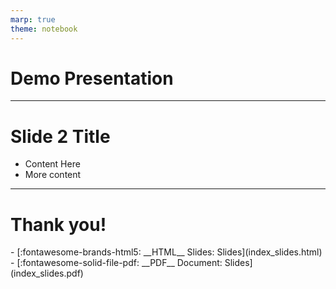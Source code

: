 ```yaml
---
marp: true
theme: notebook
---
```


<!-- _class: topic -->

# Demo Presentation


---

# Slide 2 Title

- Content Here
- More content

---

# Thank you!



<div id="slide_menu" class="grid cards" markdown>
- [:fontawesome-brands-html5: __HTML__ Slides: Slides](index_slides.html)
- [:fontawesome-solid-file-pdf: __PDF__ Document: Slides](index_slides.pdf)</div>